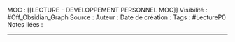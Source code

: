 MOC : [[LECTURE - DEVELOPPEMENT PERSONNEL MOC]]
Visibilité : #Off_Obsidian_Graph
Source : 
Auteur : 
Date de création : 
Tags : #LectureP0 
Notes liées :
***
